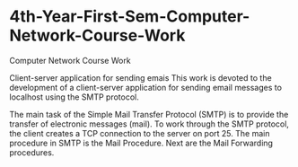 # 4th-Year-First-Sem-Computer-Network-Course-Work
Computer Network Course Work

Client-server application for sending emais
This work is devoted to the development of a client-server application for sending email messages to localhost using the SMTP protocol.

The main task of the Simple Mail Transfer Protocol (SMTP) is to provide the transfer of electronic messages (mail).
To work through the SMTP protocol, the client creates a TCP connection to the server on port 25.
The main procedure in SMTP is the Mail Procedure. Next are the Mail Forwarding procedures.
